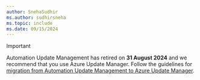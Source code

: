 ```yaml
---
author: SnehaSudhir
ms.author: sudhirsneha
ms.topic: include
ms.date: 09/15/2024
---
```


> [!Important]
> Automation Update Management has retired on **31 August 2024** and we recommend that you use Azure Update Manager. Follow the guidelines for [migration from Automation Update Management to Azure Update Manager](../../update-manager/migration-overview.md).